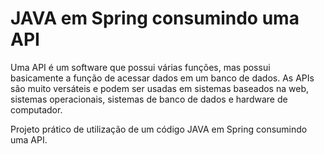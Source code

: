 # JAVA em Spring consumindo uma API
Uma API é um software que possui várias funções, 
mas possui basicamente a função de acessar dados em um banco de dados. 
As APIs são muito versáteis e podem ser usadas em sistemas baseados na web, 
sistemas operacionais, sistemas de banco de dados e hardware de computador. 

Projeto prático de utilização de um código JAVA em Spring consumindo uma API.
